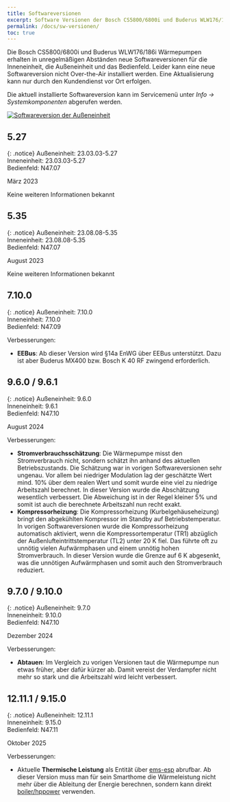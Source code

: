 ```yaml
---
title: Softwareversionen
excerpt: Software Versionen der Bosch CS5800/6800i und Buderus WLW176/186i Wärmepumpen
permalink: /docs/sw-versionen/
toc: true
---
```


Die Bosch CS5800/6800i und Buderus WLW176/186i Wärmepumpen erhalten in unregelmäßigen Abständen neue Softwareversionen für die Inneneinheit, die Außeneinheit und das Bedienfeld.
Leider kann eine neue Softwareversion nicht Over-the-Air installiert werden.
Eine Aktualisierung kann nur durch den Kundendienst vor Ort erfolgen.

Die aktuell installierte Softwareversion kann im Servicemenü unter _Info &rarr; Systemkomponenten_ abgerufen werden.

[![Softwareversion der Außeneinheit](/assets/images/SW-Versionen-Außeneinheit.jpg)](/assets/images/SW-Versionen-Außeneinheit.jpg)

## 5.27

{: .notice}
<i class="fa-solid fa-fan" style="color: #646464;"></i> Außeneinheit: 23.03.03-5.27 \
<i class="fa-solid fa-mobile-button fa-rotate-180" style="color: #646464;"></i> Inneneinheit: 23.03.03-5.27 \
<i class="fa-solid fa-tv" style="color: #646464;"></i> Bedienfeld: N47.07

<i class="fa-solid fa-calendar-days" style="color: #646464;"></i> März 2023

Keine weiteren Informationen bekannt

## 5.35

{: .notice}
<i class="fa-solid fa-fan" style="color: #646464;"></i> Außeneinheit: 23.08.08-5.35 \
<i class="fa-solid fa-mobile-button fa-rotate-180" style="color: #646464;"></i> Inneneinheit: 23.08.08-5.35 \
<i class="fa-solid fa-tv" style="color: #646464;"></i> Bedienfeld: N47.07

<i class="fa-solid fa-calendar-days" style="color: #646464;"></i> August 2023

Keine weiteren Informationen bekannt

## 7.10.0

{: .notice}
<i class="fa-solid fa-fan" style="color: #646464;"></i> Außeneinheit: 7.10.0 \
<i class="fa-solid fa-mobile-button fa-rotate-180" style="color: #646464;"></i> Inneneinheit: 7.10.0 \
<i class="fa-solid fa-tv" style="color: #646464;"></i> Bedienfeld: N47.09

Verbesserungen:

- **EEBus**:
  Ab dieser Version wird §14a EnWG über EEBus unterstützt.
  Dazu ist aber Buderus MX400 bzw. Bosch K 40 RF zwingend erforderlich.

## 9.6.0 / 9.6.1

{: .notice}
<i class="fa-solid fa-fan" style="color: #646464;"></i> Außeneinheit: 9.6.0 \
<i class="fa-solid fa-mobile-button fa-rotate-180" style="color: #646464;"></i> Inneneinheit: 9.6.1 \
<i class="fa-solid fa-tv" style="color: #646464;"></i> Bedienfeld: N47.10

<i class="fa-solid fa-calendar-days" style="color: #646464;"></i> August 2024

Verbesserungen:

- **Stromverbrauchsschätzung**:
  Die Wärmepumpe misst den Stromverbrauch nicht, sondern schätzt ihn anhand des aktuellen Betriebszustands.
  Die Schätzung war in vorigen Softwareversionen sehr ungenau.
  Vor allem bei niedriger Modulation lag der geschätzte Wert mind. 10% über dem realen Wert und somit wurde eine viel zu niedrige Arbeitszahl berechnet.
  In dieser Version wurde die Abschätzung wesentlich verbessert.
  Die Abweichung ist in der Regel kleiner 5% und somit ist auch die berechnete Arbeitszahl nun recht exakt.
- **Kompressorheizung**:
  Die Kompressorheizung (Kurbelgehäuseheizung) bringt den abgekühlten Kompressor im Standby auf Betriebstemperatur.
  In vorigen Softwareversionen wurde die Kompressorheizung automatisch aktiviert, wenn die Kompressortemperatur (TR1) abzüglich der Außenlufteintrittstemperatur (TL2) unter 20 K fiel.
  Das führte oft zu unnötig vielen Aufwärmphasen und einem unnötig hohen Stromverbrauch.
  In dieser Version wurde die Grenze auf 6 K abgesenkt, was die unnötigen Aufwärmphasen und somit auch den Stromverbrauch reduziert.

## 9.7.0 / 9.10.0

{: .notice}
<i class="fa-solid fa-fan" style="color: #646464;"></i> Außeneinheit: 9.7.0 \
<i class="fa-solid fa-mobile-button fa-rotate-180" style="color: #646464;"></i> Inneneinheit: 9.10.0 \
<i class="fa-solid fa-tv" style="color: #646464;"></i> Bedienfeld: N47.10

<i class="fa-solid fa-calendar-days" style="color: #646464;"></i> Dezember 2024

Verbesserungen:

- **Abtauen**:
  Im Vergleich zu vorigen Versionen taut die Wärmepumpe nun etwas früher, aber dafür kürzer ab.
  Damit vereist der Verdampfer nicht mehr so stark und die Arbeitszahl wird leicht verbessert.

## 12.11.1 / 9.15.0

{: .notice}
<i class="fa-solid fa-fan" style="color: #646464;"></i> Außeneinheit: 12.11.1 \
<i class="fa-solid fa-mobile-button fa-rotate-180" style="color: #646464;"></i> Inneneinheit: 9.15.0 \
<i class="fa-solid fa-tv" style="color: #646464;"></i> Bedienfeld: N47.11

<i class="fa-solid fa-calendar-days" style="color: #646464;"></i> Oktober 2025

Verbesserungen:

- Aktuelle **Thermische Leistung** als Entität über [ems-esp](/docs/smarthome/) abrufbar.
  Ab dieser Version muss man für sein Smarthome die Wärmeleistung nicht mehr über die Ableitung der Energie berechnen, sondern kann direkt [boiler/hppower](/docs/smarthome/entities#leistung) verwenden.
